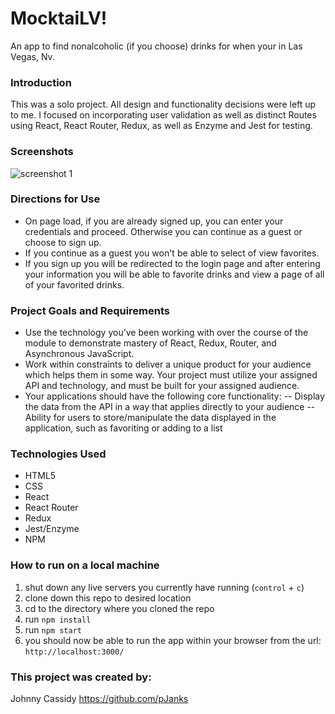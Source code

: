 # MocktaiLV!
An app to find nonalcoholic (if you choose) drinks for when your in Las Vegas, Nv.

### Introduction
This was a solo project. All design and functionality decisions were left up to me. I focused on incorporating user validation as well as distinct Routes using React, React Router, Redux, as well as Enzyme and Jest for testing.

### Screenshots
![screenshot 1](../README.mdx )

### Directions for Use
- On page load, if you are already signed up, you can enter your credentials and proceed. Otherwise you can continue as a guest or choose to sign up.
- If you continue as a guest you won't be able to select of view favorites.
- If you sign up you will be redirected to the login page and after entering your information you will be able to favorite drinks and view a page of all of your favorited drinks.

### Project Goals and Requirements
- Use the technology you’ve been working with over the course of the module to demonstrate mastery of React, Redux, Router, and Asynchronous JavaScript.
- Work within constraints to deliver a unique product for your audience which helps them in some way. Your project must utilize your assigned API and technology, and must be built for your assigned audience.
- Your applications should have the following core functionality:
-- Display the data from the API in a way that applies directly to your audience
-- Ability for users to store/manipulate the data displayed in the application, such as favoriting or adding to a list

### Technologies Used
- HTML5
- CSS
- React
- React Router
- Redux
- Jest/Enzyme
- NPM

### How to run on a local machine
1. shut down any live servers you currently have running (`control` + `c`)
2. clone down this repo to desired location
3. cd to the directory where you cloned the repo
4. run `npm install`
5. run `npm start`
6. you should now be able to run the app within your browser from the url: `http://localhost:3000/`

### This project was created by:
Johnny Cassidy https://github.com/pJanks
